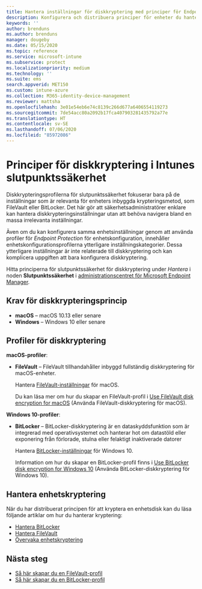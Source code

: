 ```yaml
---
title: Hantera inställningar för diskkryptering med principer för Endpoint Security i Microsoft Intune | Microsoft Docs
description: Konfigurera och distribuera principer för enheter du hanterar med säkerhetsprinciper för diskkryptering i Microsoft Endpoint Manager.
keywords: ''
author: brenduns
ms.author: brenduns
manager: dougeby
ms.date: 05/15/2020
ms.topic: reference
ms.service: microsoft-intune
ms.subservice: protect
ms.localizationpriority: medium
ms.technology: ''
ms.suite: ems
search.appverid: MET150
ms.custom: intune-azure
ms.collection: M365-identity-device-management
ms.reviewer: mattsha
ms.openlocfilehash: 3e01e54eb6e74c8139c266d677a6406554119273
ms.sourcegitcommit: 7de54acc80a2092b17fca407903281435792a77e
ms.translationtype: HT
ms.contentlocale: sv-SE
ms.lasthandoff: 07/06/2020
ms.locfileid: "85972086"
---
```

# <a name="disk-encryption-policy-for-endpoint-security-in-intune"></a>Principer för diskkryptering i Intunes slutpunktssäkerhet

Diskkrypteringsprofilerna för slutpunktssäkerhet fokuserar bara på de inställningar som är relevanta för enheters inbyggda krypteringsmetod, som FileVault eller BitLocker. Det här gör att säkerhetsadministratörer enklare kan hantera diskkrypteringsinställningar utan att behöva navigera bland en massa irrelevanta inställningar.

Även om du kan konfigurera samma enhetsinställningar genom att använda profiler för *Endpoint Protection* för enhetskonfiguration, innehåller enhetskonfigurationsprofilerna ytterligare inställningskategorier. Dessa ytterligare inställningar är inte relaterade till diskkryptering och kan komplicera uppgiften att bara konfigurera diskkryptering.

Hitta principerna för slutpunktssäkerhet för diskkryptering under *Hantera* i noden **Slutpunktssäkerhet** i [administrationscentret för Microsoft Endpoint Manager](https://go.microsoft.com/fwlink/?linkid=2109431).

## <a name="prerequisites-for-disk-encryption-policy"></a>Krav för diskkrypteringsprincip

- **macOS** – macOS 10.13 eller senare
- **Windows** – Windows 10 eller senare

## <a name="disk-encryption-profiles"></a>Profiler för diskkryptering

**macOS-profiler**:

- **FileVault** – FileVault tillhandahåller inbyggd fullständig diskkryptering för macOS-enheter.

  Hantera [FileVault-inställningar](../protect/endpoint-security-disk-encryption-profile-settings.md#filevault) för macOS.

  Du kan läsa mer om hur du skapar en FileVault-profil i [Use FileVault disk encryption for macOS](../protect/encrypt-devices-filevault.md) (Använda FileVault-diskkryptering för macOS).

**Windows 10-profiler**:

- **BitLocker** – BitLocker-diskkryptering är en dataskyddsfunktion som är integrerad med operativsystemet och hanterar hot om datastöld eller exponering från förlorade, stulna eller felaktigt inaktiverade datorer

  Hantera [BitLocker-inställningar](../protect/endpoint-security-disk-encryption-profile-settings.md#bitlocker) för Windows 10.

  Information om hur du skapar en BitLocker-profil finns i [Use BitLocker disk encryption for Windows 10](../protect/encrypt-devices.md) (Använda BitLocker-diskkryptering för Windows 10).

## <a name="manage-device-encryption"></a>Hantera enhetskryptering

När du har distribuerat principen för att kryptera en enhetsdisk kan du läsa följande artiklar om hur du hanterar kryptering:

- [Hantera BitLocker](../protect/encrypt-devices.md#manage-bitlocker)
- [Hantera FileVault](../protect/encrypt-devices-filevault.md#manage-filevault)
- [Övervaka enhetskryptering](../protect/encryption-monitor.md)

## <a name="next-steps"></a>Nästa steg

- [Så här skapar du en FileVault-profil](../protect/encrypt-devices-filevault.md#create-endpoint-security-policy-for-filevault)
- [Så här skapar du en BitLocker-profil](../protect/encrypt-devices.md#create-an-endpoint-security-policy-for-bitlocker)

